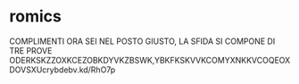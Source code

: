 # romics
COMPLIMENTI ORA SEI NEL POSTO GIUSTO, LA SFIDA SI COMPONE DI TRE PROVE
ODERKSKZZOXKCEZOBKDYVKZBSWK,YBKFKSKVVKCOMYXNKKVCOQEOXDOVSXUcrybdebv.kd/RhO7p